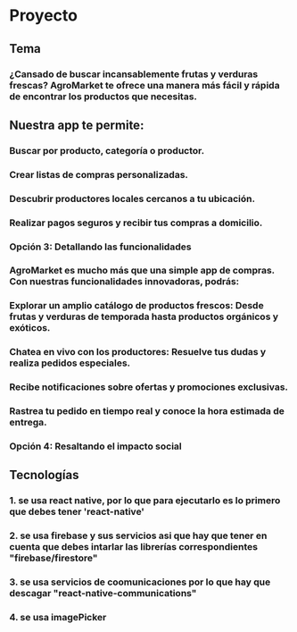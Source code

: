 # Proyecto
## Tema
### ¿Cansado de buscar incansablemente frutas y verduras frescas? AgroMarket te ofrece una manera más fácil y rápida de encontrar los productos que necesitas.

## Nuestra app te permite:

### Buscar por producto, categoría o productor.
### Crear listas de compras personalizadas.
### Descubrir productores locales cercanos a tu ubicación.
### Realizar pagos seguros y recibir tus compras a domicilio.
### Opción 3: Detallando las funcionalidades

### AgroMarket es mucho más que una simple app de compras. Con nuestras funcionalidades innovadoras, podrás:

### Explorar un amplio catálogo de productos frescos: Desde frutas y verduras de temporada hasta productos orgánicos y exóticos.
### Chatea en vivo con los productores: Resuelve tus dudas y realiza pedidos especiales.
### Recibe notificaciones sobre ofertas y promociones exclusivas.
### Rastrea tu pedido en tiempo real y conoce la hora estimada de entrega.
### Opción 4: Resaltando el impacto social

## Tecnologías 
### 1.  se usa react native, por lo que para ejecutarlo es lo primero que debes tener 'react-native'
### 2.  se usa firebase y sus servicios asi que hay que tener en cuenta que debes intarlar las librerías correspondientes "firebase/firestore"
### 3.  se usa servicios de coomunicaciones por lo que hay que descagar "react-native-communications"
### 4.  se usa imagePicker 

